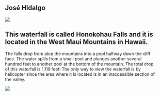 ## José Hidalgo

<img src="https://64.media.tumblr.com/ef423b82ab6fab9e8e5d6f0ecbdccd77/605be62ff9580d85-e1/s1280x1920/e47ca20cdb95a040f94dc862b0c198e2483575a6.jpg">

## This waterfall is called Honokohau Falls and it is located in the West Maui Mountains in Hawaii.

The falls drop from atop the mountains into a pool halfway down the cliff face. The water spills from a small pool and plunges another several hundred feet to another pool at the bottom of the mountain. The total drop of this waterfall is 1,119 feet! The only way to view the waterfall is by helicopter since the area where it is located is in an inaccessible section of the valley.

<img src="https://64.media.tumblr.com/b388a2d1397a975dc9ae90c2d9ec2c3e/tumblr_plcrq0G7LG1sq04bjo1_1280.jpg">

